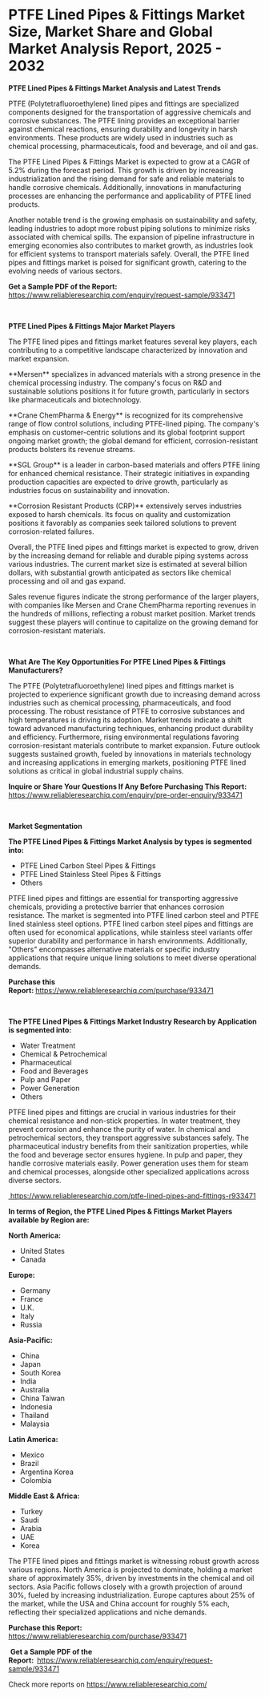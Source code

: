 <p><h1>PTFE Lined Pipes & Fittings Market Size, Market Share and Global Market Analysis Report, 2025 - 2032</h1></p><p><strong>PTFE Lined Pipes & Fittings Market Analysis and Latest Trends</strong></p>
<p><p>PTFE (Polytetrafluoroethylene) lined pipes and fittings are specialized components designed for the transportation of aggressive chemicals and corrosive substances. The PTFE lining provides an exceptional barrier against chemical reactions, ensuring durability and longevity in harsh environments. These products are widely used in industries such as chemical processing, pharmaceuticals, food and beverage, and oil and gas.</p><p>The PTFE Lined Pipes & Fittings Market is expected to grow at a CAGR of 5.2% during the forecast period. This growth is driven by increasing industrialization and the rising demand for safe and reliable materials to handle corrosive chemicals. Additionally, innovations in manufacturing processes are enhancing the performance and applicability of PTFE lined products. </p><p>Another notable trend is the growing emphasis on sustainability and safety, leading industries to adopt more robust piping solutions to minimize risks associated with chemical spills. The expansion of pipeline infrastructure in emerging economies also contributes to market growth, as industries look for efficient systems to transport materials safely. Overall, the PTFE lined pipes and fittings market is poised for significant growth, catering to the evolving needs of various sectors.</p></p>
<p><strong>Get a Sample PDF of the Report:&nbsp;</strong> <a href="https://www.reliableresearchiq.com/enquiry/request-sample/933471?utm_campaign=1837&utm_medium=2&utm_source=Github&utm_content=ia&utm_term=31012025&utm_id=ptfe-lined-pipes-fittings">https://www.reliableresearchiq.com/enquiry/request-sample/933471</a></p>
<p>&nbsp;</p>
<p><strong>PTFE Lined Pipes & Fittings Major Market Players</strong></p>
<p><p>The PTFE lined pipes and fittings market features several key players, each contributing to a competitive landscape characterized by innovation and market expansion. </p><p>**Mersen** specializes in advanced materials with a strong presence in the chemical processing industry. The company's focus on R&D and sustainable solutions positions it for future growth, particularly in sectors like pharmaceuticals and biotechnology.</p><p>**Crane ChemPharma & Energy** is recognized for its comprehensive range of flow control solutions, including PTFE-lined piping. The company's emphasis on customer-centric solutions and its global footprint support ongoing market growth; the global demand for efficient, corrosion-resistant products bolsters its revenue streams.</p><p>**SGL Group** is a leader in carbon-based materials and offers PTFE lining for enhanced chemical resistance. Their strategic initiatives in expanding production capacities are expected to drive growth, particularly as industries focus on sustainability and innovation.</p><p>**Corrosion Resistant Products (CRP)** extensively serves industries exposed to harsh chemicals. Its focus on quality and customization positions it favorably as companies seek tailored solutions to prevent corrosion-related failures.</p><p>Overall, the PTFE lined pipes and fittings market is expected to grow, driven by the increasing demand for reliable and durable piping systems across various industries. The current market size is estimated at several billion dollars, with substantial growth anticipated as sectors like chemical processing and oil and gas expand.</p><p>Sales revenue figures indicate the strong performance of the larger players, with companies like Mersen and Crane ChemPharma reporting revenues in the hundreds of millions, reflecting a robust market position. Market trends suggest these players will continue to capitalize on the growing demand for corrosion-resistant materials.</p></p>
<p>&nbsp;</p>
<p><strong>What Are The Key Opportunities For PTFE Lined Pipes & Fittings Manufacturers?</strong></p>
<p><p>The PTFE (Polytetrafluoroethylene) lined pipes and fittings market is projected to experience significant growth due to increasing demand across industries such as chemical processing, pharmaceuticals, and food processing. The robust resistance of PTFE to corrosive substances and high temperatures is driving its adoption. Market trends indicate a shift toward advanced manufacturing techniques, enhancing product durability and efficiency. Furthermore, rising environmental regulations favoring corrosion-resistant materials contribute to market expansion. Future outlook suggests sustained growth, fueled by innovations in materials technology and increasing applications in emerging markets, positioning PTFE lined solutions as critical in global industrial supply chains.</p></p>
<p><strong>Inquire or Share Your Questions If Any Before Purchasing This Report:</strong> <a href="https://www.reliableresearchiq.com/enquiry/pre-order-enquiry/933471?utm_campaign=1837&utm_medium=2&utm_source=Github&utm_content=ia&utm_term=31012025&utm_id=ptfe-lined-pipes-fittings">https://www.reliableresearchiq.com/enquiry/pre-order-enquiry/933471</a></p>
<p>&nbsp;</p>
<p><strong>Market Segmentation</strong></p>
<p><strong>The PTFE Lined Pipes & Fittings Market Analysis by types is segmented into:</strong></p>
<p><ul><li>PTFE Lined Carbon Steel Pipes & Fittings</li><li>PTFE Lined Stainless Steel Pipes & Fittings</li><li>Others</li></ul></p>
<p><p>PTFE lined pipes and fittings are essential for transporting aggressive chemicals, providing a protective barrier that enhances corrosion resistance. The market is segmented into PTFE lined carbon steel and PTFE lined stainless steel options. PTFE lined carbon steel pipes and fittings are often used for economical applications, while stainless steel variants offer superior durability and performance in harsh environments. Additionally, "Others" encompasses alternative materials or specific industry applications that require unique lining solutions to meet diverse operational demands.</p></p>
<p><strong>Purchase this Report:&nbsp;</strong><a href="https://www.reliableresearchiq.com/purchase/933471?utm_campaign=1837&utm_medium=2&utm_source=Github&utm_content=ia&utm_term=31012025&utm_id=ptfe-lined-pipes-fittings">https://www.reliableresearchiq.com/purchase/933471</a></p>
<p>&nbsp;</p>
<p><strong>The PTFE Lined Pipes & Fittings Market Industry Research by Application is segmented into:</strong></p>
<p><ul><li>Water Treatment</li><li>Chemical & Petrochemical</li><li>Pharmaceutical</li><li>Food and Beverages</li><li>Pulp and Paper</li><li>Power Generation</li><li>Others</li></ul></p>
<p><p>PTFE lined pipes and fittings are crucial in various industries for their chemical resistance and non-stick properties. In water treatment, they prevent corrosion and enhance the purity of water. In chemical and petrochemical sectors, they transport aggressive substances safely. The pharmaceutical industry benefits from their sanitization properties, while the food and beverage sector ensures hygiene. In pulp and paper, they handle corrosive materials easily. Power generation uses them for steam and chemical processes, alongside other specialized applications across diverse sectors.</p></p>
<p><a href="https://www.reliableresearchiq.com/ptfe-lined-pipes-and-fittings-r933471?utm_campaign=1837&utm_medium=2&utm_source=Github&utm_content=ia&utm_term=31012025&utm_id=ptfe-lined-pipes-fittings">&nbsp;https://www.reliableresearchiq.com/ptfe-lined-pipes-and-fittings-r933471</a></p>
<p><strong>In terms of Region, the PTFE Lined Pipes & Fittings Market Players available by Region are:</strong></p>
<p>
    <p> <strong> North America: </strong>
        <ul>
            <li>United States</li>
            <li>Canada</li>
        </ul>
        </p> 
    <p> <strong> Europe: </strong>
        <ul>
            <li>Germany</li>
            <li>France</li>
            <li>U.K.</li>
            <li>Italy</li>
            <li>Russia</li>
        </ul>
        </p> 
    <p> <strong> Asia-Pacific: </strong>
        <ul>
            <li>China</li>
            <li>Japan</li>
            <li>South Korea</li>
            <li>India</li>
            <li>Australia</li>
            <li>China Taiwan</li>
            <li>Indonesia</li>
            <li>Thailand</li>
            <li>Malaysia</li>
        </ul>
        </p> 
    <p> <strong> Latin America: </strong>
        <ul>
            <li>Mexico</li>
            <li>Brazil</li>
            <li>Argentina Korea</li>
            <li>Colombia</li>
        </ul>
        </p> 
    <p> <strong> Middle East & Africa: </strong>
        <ul>
            <li>Turkey</li>
            <li>Saudi</li>
            <li>Arabia</li>
            <li>UAE</li>
            <li>Korea</li>
        </ul>
    </p>
    </p>
<p><p>The PTFE lined pipes and fittings market is witnessing robust growth across various regions. North America is projected to dominate, holding a market share of approximately 35%, driven by investments in the chemical and oil sectors. Asia Pacific follows closely with a growth projection of around 30%, fueled by increasing industrialization. Europe captures about 25% of the market, while the USA and China account for roughly 5% each, reflecting their specialized applications and niche demands.</p></p>
<p><strong>Purchase this Report: </strong><a href="https://www.reliableresearchiq.com/purchase/933471?utm_campaign=1837&utm_medium=2&utm_source=Github&utm_content=ia&utm_term=31012025&utm_id=ptfe-lined-pipes-fittings">https://www.reliableresearchiq.com/purchase/933471</a></p>
<p>&nbsp;<strong>Get a Sample PDF of the Report:&nbsp;&nbsp;</strong><a href="https://www.reliableresearchiq.com/enquiry/request-sample/933471?utm_campaign=1837&utm_medium=2&utm_source=Github&utm_content=ia&utm_term=31012025&utm_id=ptfe-lined-pipes-fittings">https://www.reliableresearchiq.com/enquiry/request-sample/933471</a></p>
<p><strong></strong></p>
<p>Check more reports on <a href="https://www.reliableresearchiq.com/?utm_campaign=1837&utm_medium=2&utm_source=Github&utm_content=ia&utm_term=31012025&utm_id=ptfe-lined-pipes-fittings">https://www.reliableresearchiq.com/</a></p>